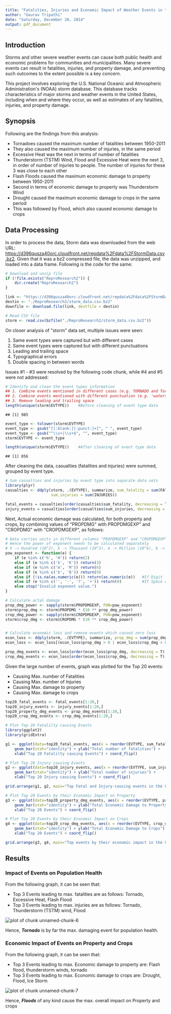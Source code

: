 ```yaml
---
title: "Fatalities, Injuries and Economic Impact of Weather Events in the US (1950-2011)"
author: "Gaurav Tripathi"
date: "Saturday, December 20, 2014"
output: pdf_document
---
```


## Introduction

Storms and other severe weather events can cause both public health and economic problems for communities and municipalities. Many severe events can result in fatalities, injuries, and property damage, and preventing such outcomes to the extent possible is a key concern.

This project involves exploring the U.S. National Oceanic and Atmospheric Administration's (NOAA) storm database. This database tracks characteristics of major storms and weather events in the United States, including when and where they occur, as well as estimates of any fatalities, injuries, and property damage.


## Synopsis
Following are the findings from this analysis:
- Tornadoes caused the maximum number of fatalities between 1950-2011
- They also caused the maximum number of injuries, in the same period
- Excessive Heat was the next in terms of number of fatalities
- Thunderstorm (TSTM) Wind, Flood and Excessive Heat were the next 3, in order of number of injuries to people. The number of injuries for these 3 was close to each other
- Flash Floods caused the maximum economic damage to property between 1950-2011
- Second in terms of economic damage to property was Thunderstorm Wind
- Drought caused the maximum economic damage to crops in the same period
- This was followed by Flood, which also caused economic damage to crops

## Data Processing
In order to process the data, Storm data was downloaded from the web URL: https://d396qusza40orc.cloudfront.net/repdata%2Fdata%2FStormData.csv.bz2. Given that it was a bz2 compressed file, the data was unzipped, and loaded into a data frame. Following is the code for the same:


```r
# Download and unzip file
if (!file.exists("ReproResearch2")) {
    dir.create("ReproResearch2")
}

link <- "https://d396qusza40orc.cloudfront.net/repdata%2Fdata%2FStormData.csv.bz2"
destin <- "./ReproResearch2/storm_data.csv.bz2"
downfile <- download.file(link, destfile = destin)

# Read CSV file
storm <- read.csv(bzfile("./ReproResearch2/storm_data.csv.bz2"))
```


On closer analysis of "storm" data set, multiple issues were seen:
1. Same event types were captured but with different cases
2. Same event types were captured but with different punctuations
3. Leading and trailing space
4. Typographical errors
5. Double spacing in between words

Issues #1 - #3 were resolved by the following code chunk, while #4 and #5 were not addressed:


```r
# Identify and clean the event types information
## 1. Combine events mentioned in different cases (e.g. TORNADO and Tornado)
## 2. Combine events mentioned with different punctuation (e.g. 'waterspout tornado' and 'waterspout/tornado')
## 3. Remove leading and trailing space
length(unique(storm$EVTYPE))    #Before cleaning of event type data
```

```
## [1] 985
```

```r
event_type <- tolower(storm$EVTYPE)
event_type <- gsub("[[:blank:][:punct:]+]", " ", event_type)
event_type <- gsub("^\\s+|\\s+$", "", event_type)
storm$EVTYPE <- event_type

length(unique(storm$EVTYPE))    #After cleaning of event type data
```

```
## [1] 856
```

After cleaning the data, casualties (fatalities and injuries) were summed, grouped by event type.

```r
# Sum casualties and injuries by event type into separate data sets
library(plyr)
casualties <- ddply(storm, .(EVTYPE), summarize, sum_fatality = sum(FATALITIES),
                    sum_injuries = sum(INJURIES))

fatal_events = casualties[order(casualties$sum_fatality, decreasing = T), ]
injury_events = casualties[order(casualties$sum_injuries, decreasing = T), ]
```

Next, Actual economic damage was calculated, for both property and crops, by combining values of "PROPDMG" with PROPDMGEXP" and "CROPDMG" with "CROPDMGEXP", as follows:


```r
# Data carries units in different columns "PROPDMGEXP" and "CROPDMGEXP"
# Hence the power of exponent needs to be calculated separately
# h -> Hundred (10^2), k -> Thousand (10^3), m -> Million (10^6), b -> Billion (10^9)
pow_exponent <- function(e) {
    if (e %in% c('h', 'H')) return(2)
    else if (e %in% c('k', 'K')) return(3)
    else if (e %in% c('m', 'M')) return(6)
    else if (e %in% c('b', 'B')) return(9)
    else if (!is.na(as.numeric(e))) return(as.numeric(e))   #If Digit
    else if (e %in% c('', '-', '?', '+')) return(0)         #If Space of Special Character
    else stop("Invalid exponent value.")
}

# Calculate actal damage
prop_dmg_power <- sapply(storm$PROPDMGEXP, FUN=pow_exponent)
storm$prop_dmg <- storm$PROPDMG * (10 ** prop_dmg_power)
crop_dmg_power <- sapply(storm$CROPDMGEXP, FUN=pow_exponent)
storm$crop_dmg <- storm$CROPDMG * (10 ** crop_dmg_power)


# Calculate economic loss and remove events which caused zero loss
econ_loss <- ddply(storm, .(EVTYPE), summarize, prop_dmg = sum(prop_dmg), crop_dmg = sum(crop_dmg))
econ_loss <- econ_loss[(econ_loss$prop_dmg > 0 | econ_loss$crop_dmg > 0), ]

prop_dmg_events <- econ_loss[order(econ_loss$prop_dmg, decreasing = T), ]
crop_dmg_events <- econ_loss[order(econ_loss$crop_dmg, decreasing = T), ]
```

Given the large number of events, graph was plotted for the Top 20 events:
- Causing Max. number of Fatalities
- Causing Max. number of Injuries
- Causing Max. damage to property
- Causing Max. damage to crops


```r
top20_fatal_events <- fatal_events[1:20,]
top20_injury_events <- injury_events[1:20,]
top20_property_dmg_events <- prop_dmg_events[1:20,]
top20_crop_dmg_events <- crop_dmg_events[1:20,]

# Plot Top 20 Fatalilty causing Events
library(ggplot2)
library(gridExtra)

g1 <- ggplot(data=top20_fatal_events, aes(x = reorder(EVTYPE, sum_fatality), y = sum_fatality)) + 
    geom_bar(stat="identity") + ylab("Total number of fatalities") + 
    xlab("Top 20 Fatalilty causing Events") + coord_flip()

# Plot Top 20 Injury causing Events
g2 <- ggplot(data=top20_injury_events, aes(x = reorder(EVTYPE, sum_injuries), y = sum_injuries)) +
    geom_bar(stat="identity") + ylab("Total number of injuries") +
    xlab("Top 20 Injury causing Events") + coord_flip()

grid.arrange(g1, g2, main="Top Fatal and Injury-causing events in the US (1950-2011)")

# Plot Top 20 Events by their Economic Impact on Property
g3 <- ggplot(data=top20_property_dmg_events, aes(x = reorder(EVTYPE, prop_dmg), y = log10(prop_dmg))) + 
    geom_bar(stat="identity") + ylab("Total Economic Damage to Property (log Base 10 Scale)") + 
    xlab("Top 20 Events") + coord_flip()

# Plot Top 20 Events by their Economic Impact on Crops
g4 <- ggplot(data=top20_crop_dmg_events, aes(x = reorder(EVTYPE, crop_dmg), y = crop_dmg)) + 
    geom_bar(stat="identity") + ylab("Total Economic Damage to Crops") + 
    xlab("Top 20 Events") + coord_flip()

grid.arrange(g3, g4, main="Top events by their economic impact in the US (1950-2011)")
```

## Results

### Impact of Events on Population Health
From the following graph, it can be seen that:
- Top 3 Events leading to max. fatalities are as follows: Tornado, Excessive Heat, Flash Flood
- Top 3 Events leading to max. injuries are as follows: Tornado, Thunderstorm (TSTM) wind, Flood

![plot of chunk unnamed-chunk-6](figure/unnamed-chunk-6-1.png) 

Hence, _**Tornado**_ is by far the max. damaging event for population health.

### Economic Impact of Events on Property and Crops
From the following graph, it can be seen that:
- Top 3 Events leading to max. Economic damage to property are: Flash flood, thunderstorm winds, tornado
- Top 3 Events leading to max. Economic damage to crops are: Drought, Flood, Ice Storm

![plot of chunk unnamed-chunk-7](figure/unnamed-chunk-7-1.png) 

Hence, _**Floods**_ of any kind cause the max. overall impact on Property and crops
